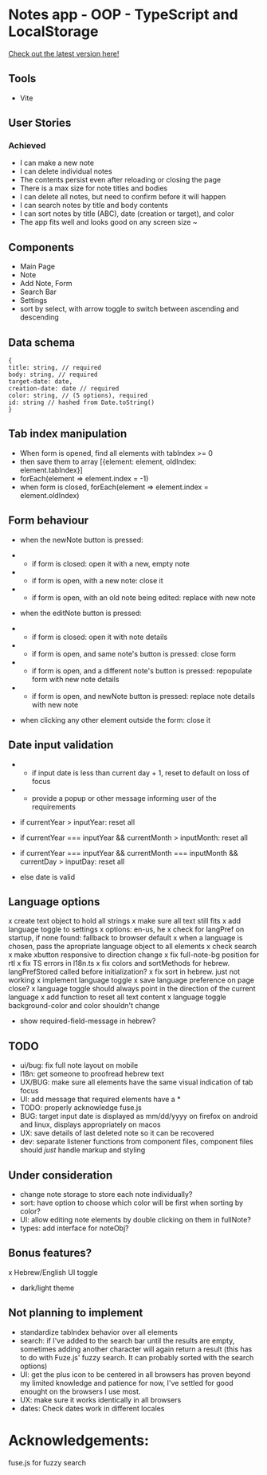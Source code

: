 # Notes app - OOP - TypeScript and LocalStorage

[Check out the latest version here!](https://crows-note-app.surge.sh)

## Tools

- Vite

## User Stories

### Achieved

- I can make a new note
- I can delete individual notes
- The contents persist even after reloading or closing the page
- There is a max size for note titles and bodies
- I can delete all notes, but need to confirm before it will happen
- I can search notes by title and body contents
- I can sort notes by title (ABC), date (creation or target), and color
- The app fits well and looks good on any screen size ~

## Components

- Main Page
- Note
- Add Note, Form
- Search Bar
- Settings
- sort by select, with arrow toggle to switch between ascending and descending

## Data schema

```
{
title: string, // required
body: string, // required
target-date: date,
creation-date: date // required
color: string, // (5 options), required
id: string // hashed from Date.toString()
}
```

## Tab index manipulation

- When form is opened, find all elements with tabIndex >= 0
- then save them to array [{element: element, oldIndex: element.tabIndex}]
- forEach(element => element.index = -1)
- when form is closed, forEach(element => element.index = element.oldIndex)

## Form behaviour

- when the newNote button is pressed:
- - if form is closed: open it with a new, empty note
- - if form is open, with a new note: close it
- - if form is open, with an old note being edited: replace with new note

- when the editNote button is pressed:
- - if form is closed: open it with note details
- - if form is open, and same note's button is pressed: close form
- - if form is open, and a different note's button is pressed: repopulate form with new note details
- - if form is open, and newNote button is pressed: replace note details with new note

- when clicking any other element outside the form: close it

## Date input validation

- - if input date is less than current day + 1, reset to default on loss of focus
- - provide a popup or other message informing user of the requirements

- if currentYear > inputYear: reset all
- if currentYear === inputYear && currentMonth > inputMonth: reset all
- if currentYear === inputYear && currentMonth === inputMonth && currentDay > inputDay: reset all
- else date is valid

## Language options

x create text object to hold all strings
x make sure all text still fits
x add language toggle to settings
x options: en-us, he
x check for langPref on startup, if none found: fallback to browser default
x when a language is chosen, pass the apropriate language object to all elements
x check search
x make xbutton responsive to direction change
x fix full-note-bg position for rtl
x fix TS errors in l18n.ts
x fix colors and sortMethods for hebrew. langPrefStored called before initialization?
x fix sort in hebrew. just not working
x implement language toggle
x save language preference on page close?
x language toggle should always point in the direction of the current language
x add function to reset all text content
x language toggle background-color and color shouldn't change

- show required-field-message in hebrew?

## TODO

- ui/bug: fix full note layout on mobile
- l18n: get someone to proofread hebrew text
- UX/BUG: make sure all elements have the same visual indication of tab focus
- UI: add message that required elements have a *
- TODO: properly acknowledge fuse.js
- BUG: target input date is displayed as mm/dd/yyyy on firefox on android and linux, displays appropriately on macos
- UX: save details of last deleted note so it can be recovered
- dev: separate listener functions from component files, component files should _just_ handle markup and styling

## Under consideration

- change note storage to store each note individually?
- sort: have option to choose which color will be first when sorting by color?
- UI: allow editing note elements by double clicking on them in fullNote?
- types: add interface for noteObj?

## Bonus features?

x Hebrew/English UI toggle
- dark/light theme

## Not planning to implement

- standardize tabIndex behavior over all elements
- search: if I've added to the search bar until the results are empty, sometimes adding another character will again return a result (this has to do with Fuze.js' fuzzy search. It can probably sorted with the search options)
- UI: get the plus icon to be centered in all browsers has proven beyond my limited knowledge and patience for now, I've settled for good enought on the browsers I use most.
- UX: make sure it works identically in all browsers
- dates: Check dates work in different locales

# Acknowledgements:

fuse.js for fuzzy search
